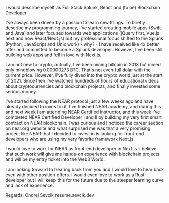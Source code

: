 I would describe myself as Full Stack Splunk, React and (to be) Blockchain Developer.

I've always been driven by a passion to learn new things. To briefly describe my programming journey, I've started creating mobile apps (Swift and Java) and later focused towards web applications (jQuery first, Vue.js next and now React/Next.js) but my professional focus shifted to the Splunk (Python, JavaScript and Unix work) - why? - I have received like 4x better offer and committed to become a Splunk developer. However, I've been still building web apps and fell in love with Next.js.

I am not new to crypto, actually, I've been mining bitcoin in 2013 but mined only mindblowing 0.00000273 BTC. That's not even full dolar with the current price. However, I've fully dived into the crypto world just at the start of 2021. Since then I've watched hundreds of hours of educational videos about cryptocurrencies and blockchain projects, and finally invested some serious money.

I've started following the NEAR protocol just a few weeks ago and have already decided to invest in it. I've finished NEAR academy, and during this and next week I am attending NEAR Certified Instructor, and this week I've completed NEAR Certified Developer I and II by building my very first smart contract on NEAR blockchain. I was curious and I noticed the career section on near.org website and what surprised me was that a very promising project like NEAR that I decided to invest in is looking for front-end developers who are using my very favorite framework Next.js.

I would love to work for NEAR as front-end developer in Next.js. I believe that such work will give me hands-on experience with blockchain projects and will be my entry ticket into the Web3 World.

I am looking forward to hearing back from you and I would love to hear back even with other position offers. I would even love to work as a Rust developer but I will keep this for the future due to the steeper learning curve and lack of experience.

Regards,
Ondrej Sevcik
resume.sevcik.dev